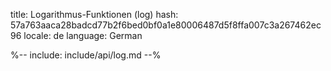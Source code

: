 title: Logarithmus-Funktionen (log)
hash: 57a763aaca28badcd77b2f6bed0bf0a1e80006487d5f8ffa007c3a267462ec96
locale: de
language: German

%-- include: include/api/log.md --%
